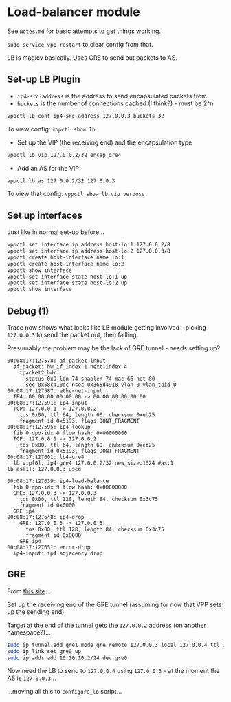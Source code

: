 # Load-balancer module

See `Notes.md` for basic attempts to get things working.

`sudo service vpp restart` to clear config from that.

LB is maglev basically.  Uses GRE to send out packets to AS.

## Set-up LB Plugin

* `ip4-src-address` is the address to send encapsulated packets from
* `buckets` is the number of connections cached (I think?) - must be 2^n

```bash
vppctl lb conf ip4-src-address 127.0.0.3 buckets 32
```

To view config: `vppctl show lb`

* Set up the VIP (the receiving end) and the encapsulation type

```bash
vppctl lb vip 127.0.0.2/32 encap gre4
```

* Add an AS for the VIP

```bash
vppctl lb as 127.0.0.2/32 127.0.0.3
```

To view that config: `vppctl show lb vip verbose`

## Set up interfaces

Just like in normal set-up before...

```bash
vppctl set interface ip address host-lo:1 127.0.0.2/8
vppctl set interface ip address host-lo:2 127.0.0.3/8
vppctl create host-interface name lo:1
vppctl create host-interface name lo:2
vppctl show interface
vppctl set interface state host-lo:1 up
vppctl set interface state host-lo:2 up
vppctl show interface
```

## Debug (1)

Trace now shows what looks like LB module getting involved - picking `127.0.0.3` to send the packet out, then failling.

Presumably the problem may be the lack of GRE tunnel - needs setting up?

```
00:08:17:127578: af-packet-input
  af_packet: hw_if_index 1 next-index 4
    tpacket2_hdr:
      status 0x9 len 74 snaplen 74 mac 66 net 80
      sec 0x58c410dc nsec 0x365d4918 vlan 0 vlan_tpid 0
00:08:17:127587: ethernet-input
  IP4: 00:00:00:00:00:00 -> 00:00:00:00:00:00
00:08:17:127591: ip4-input
  TCP: 127.0.0.1 -> 127.0.0.2
    tos 0x00, ttl 64, length 60, checksum 0xeb25
    fragment id 0x5193, flags DONT_FRAGMENT
00:08:17:127595: ip4-lookup
  fib 0 dpo-idx 0 flow hash: 0x00000000
  TCP: 127.0.0.1 -> 127.0.0.2
    tos 0x00, ttl 64, length 60, checksum 0xeb25
    fragment id 0x5193, flags DONT_FRAGMENT
00:08:17:127601: lb4-gre4
  lb vip[0]: ip4-gre4 127.0.0.2/32 new_size:1024 #as:1
lb as[1]: 127.0.0.3 used

00:08:17:127639: ip4-load-balance
  fib 0 dpo-idx 9 flow hash: 0x00000000
  GRE: 127.0.0.3 -> 127.0.0.3
    tos 0x00, ttl 128, length 84, checksum 0x3c75
    fragment id 0x0000
  GRE ip4
00:08:17:127648: ip4-drop
    GRE: 127.0.0.3 -> 127.0.0.3
      tos 0x00, ttl 128, length 84, checksum 0x3c75
      fragment id 0x0000
    GRE ip4
00:08:17:127651: error-drop
  ip4-input: ip4 adjacency drop
```

## GRE

From [this site](http://ask.xmodulo.com/create-gre-tunnel-linux.html)...

Set up the receiving end of the GRE tunnel (assuming for now that VPP sets up the sending end).

Target at the end of the tunnel gets the `127.0.0.2` address (on another namespace?)...

```bash
sudo ip tunnel add gre1 mode gre remote 127.0.0.3 local 127.0.0.4 ttl 255
sudo ip link set gre0 up
sudo ip addr add 10.10.10.2/24 dev gre0
```

Now need the LB to send to `127.0.0.4` using `127.0.0.3` - at the moment the AS is `127.0.0.3`...

...moving all this to `configure_lb` script...
